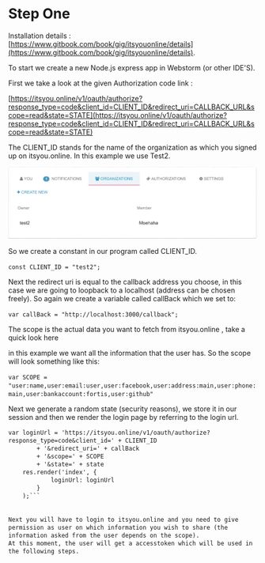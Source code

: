 # Step One

Installation details : [https://www.gitbook.com/book/gig/itsyouonline/details](https://www.gitbook.com/book/gig/itsyouonline/details).

To start we create a new Node.js express app in Webstorm (or other IDE'S).

First we take a look at the given Authorization code link : 

[https://itsyou.online/v1/oauth/authorize?response_type=code&client_id=CLIENT_ID&redirect_uri=CALLBACK_URL&scope=read&state=STATE](https://itsyou.online/v1/oauth/authorize?response_type=code&client_id=CLIENT_ID&redirect_uri=CALLBACK_URL&scope=read&state=STATE)

The CLIENT_ID stands for the name of the organization as which you signed up on itsyou.online.
In this example we use Test2.

![](https://github.com/0-complexity/itsyouonline-reference-implementation/blob/master/img/1.png)

So we create a constant in our program called CLIENT_ID.

```const CLIENT_ID = "test2";```

Next the redirect uri is equal to the callback address you choose, in this case we are going to loopback to a localhost (address can be chosen freely).
So again we create a variable called callBack which we set to: 

```var callBack = "http://localhost:3000/callback";```

The scope is the actual data you want to fetch from itsyou.online , take a quick look here
[](https://gig.gitbooks.io/itsyouonline/content/oauth2/scopes.html)

in this example we want all the information that the user has.
So the scope will look something like this:

```var SCOPE = "user:name,user:email:user,user:facebook,user:address:main,user:phone:main,user:bankaccount:fortis,user:github"```

Next we generate a random state (security reasons), we store it in our session and then we render the login page by referring to the login url.
```
var loginUrl = 'https://itsyou.online/v1/oauth/authorize?response_type=code&client_id=' + CLIENT_ID
        + '&redirect_uri=' + callBack
        + '&scope=' + SCOPE
        + '&state=' + state
    res.render('index', {
            loginUrl: loginUrl
        }
    );```
    
    
Next you will have to login to itsyou.online and you need to give permission as user on which information you wish to share (the information asked from the user depends on the scope).
At this moment, the user will get a accesstoken which will be used in the following steps.


